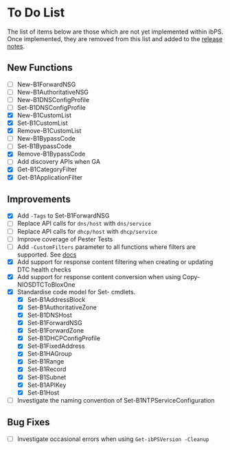 # To Do List
The list of items below are those which are not yet implemented within ibPS. Once implemented, they are removed from this list and added to the [release notes](https://github.com/TehMuffinMoo/ibPS/blob/dev/RELEASE.md).

## New Functions
- [ ] New-B1ForwardNSG
- [ ] New-B1AuthoritativeNSG
- [ ] New-B1DNSConfigProfile
- [ ] Set-B1DNSConfigProfile
- [X] New-B1CustomList
- [X] Set-B1CustomList
- [X] Remove-B1CustomList
- [ ] New-B1BypassCode
- [ ] Set-B1BypassCode
- [X] Remove-B1BypassCode
- [ ] Add discovery APIs when GA
- [X] Get-B1CategoryFilter
- [X] Get-B1ApplicationFilter

## Improvements
- [X] Add `-Tags` to Set-B1ForwardNSG
- [ ] Replace API calls for `dns/host` with `dns/service`
- [ ] Replace API calls for `dhcp/host` with `dhcp/service`
- [ ] Improve coverage of Pester Tests
- [ ] Add `-CustomFilters` parameter to all functions where filters are supported. See [docs](https://ibps.readthedocs.io/en/dev/#-customfilters)
- [X] Add support for response content filtering when creating or updating DTC health checks
- [X] Add support for response content conversion when using Copy-NIOSDTCToBloxOne
- [X] Standardise code model for Set- cmdlets.
  - [X] Set-B1AddressBlock
  - [X] Set-B1AuthoritativeZone
  - [X] Set-B1DNSHost
  - [X] Set-B1ForwardNSG
  - [X] Set-B1ForwardZone
  - [X] Set-B1DHCPConfigProfile
  - [X] Set-B1FixedAddress
  - [X] Set-B1HAGroup
  - [X] Set-B1Range
  - [X] Set-B1Record
  - [X] Set-B1Subnet
  - [X] Set-B1APIKey
  - [X] Set-B1Host
- [ ] Investigate the naming convention of Set-B1NTPServiceConfiguration

## Bug Fixes
- [ ] Investigate occasional errors when using `Get-ibPSVersion -Cleanup`